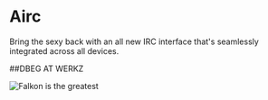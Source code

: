 Airc
====

Bring the sexy back with an all new IRC interface that's seamlessly integrated across all devices.

##DBEG AT WERKZ

![Falkon is the greatest](://www.dropbox.com/s/jm7dt9j5wbfr262/Falkon%231.jpg)
